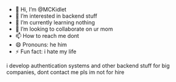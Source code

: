 - 👋 Hi, I’m @MCKidlet
- 👀 I’m interested in backend stuff
- 🌱 I’m currently learning nothing
- 💞️ I’m looking to collaborate on ur mom
- 📫 How to reach me dont
- 😄 Pronouns: he him
- ⚡ Fun fact: i hate my life

<!---
MCKidlet/MCKidlet is a ✨ special ✨ repository because its `README.md` (this file) appears on your GitHub profile.
You can click the Preview link to take a look at your changes.
--->
i develop authentication systems and other backend stuff for big companies, dont contact me pls im not for hire

